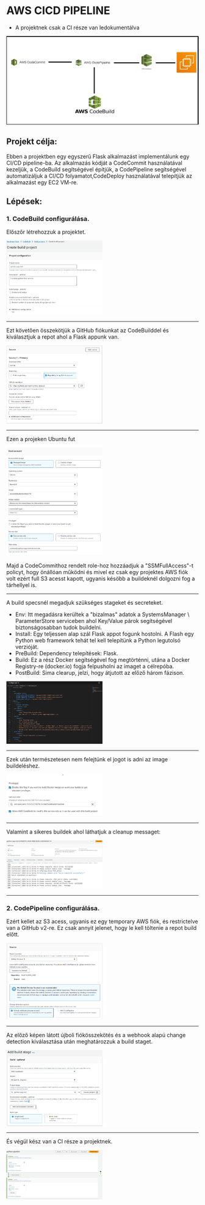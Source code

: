# AWS CICD PIPELINE

- A projektnek csak a CI része van ledokumentálva
  
![](https://github.com/Harii75/AWS_CICD/blob/main/AWS/K%C3%A9perny%C5%91k%C3%A9p%202023-10-12%20175448.png?raw=true)
## Projekt célja:
Ebben a projektben egy egyszerű Flask alkalmazást implementálunk egy CI/CD pipeline-ba. Az alkalmazás kódját a CodeCommit használatával kezeljük, a CodeBuild segítségével építjük, a CodePipeline segítségével automatizáljuk a CI/CD folyamatot,CodeDeploy használatával telepítjük az alkalmazást egy EC2 VM-re.

## Lépések:
### 1. CodeBuild configurálása.

  Előszőr létrehozzuk a projektet. <br>
  
  <img src="https://github.com/Harii75/AWS_CICD/blob/main/AWS/codebuild-1.png" width=50% height=50%> 
  <hr>
  
  Ezt követően összekötjük a GitHub fiókunkat az CodeBuilddel és kiválasztjuk a repot ahol a Flask appunk van.<br>

  
  <img src="./AWS/codebuild2.png" width=50% height=50%><br>
  <hr>
  
  Ezen a projeken Ubuntu fut <br>
  
  <img src="./AWS/codebuild3.png" width=50% height=50%><br>

  Majd a CodeCommithoz rendelt role-hoz hozzáadjuk a  "SSMFullAccess"-t policyt, hogy önállóan működni és mivel ez csak egy projektes AWS fiók volt ezért full S3 acesst kapott, ugyanis késöbb a buildeknél dolgozni fog a tárhellyel is.

  <hr>
  
  A build specsnél megadjuk szükséges stageket és secreteket.
  - Env: Itt megadásra kerültek a "bizalmas" adatok a SystemsManager \ ParameterStore serviceben ahol Key/Value párok segítségével biztonságosabban tudok buildelni.
  - Install: Egy teljessen alap szál Flask appot fogunk hostolni. A Flash egy Python web framework tehát tel kell telepítünk a Python legutolsó verzióját.
  - PreBuild: Dependency telepítések: Flask.
  - Build: Ez a rész Docker segítségével fog megtörténni, utána a Docker Registry-re (docker.io) fogja felpusholni az imaget a célrepóba.
  - PostBuild: Sima clearup, jelzi, hogy átjutott az előző három fázison.<br>

  <img src="./AWS/buildspec.png" width=50% height=50%><br>
  <hr>

  Ezek után természetesen nem felejtünk el jogot is adni az image buildeléshez. 
  
  <img src="./AWS/role2.png" width=50% height=50%><br>
  <hr>

  Valamint a sikeres buildek ahol láthatjuk a cleanup messaget:
  
  <img src="./AWS/sucess1.png" width=50% height=50%><br>
  <img src="./AWS/sucess2.png" width=50% height=50%><br>
  <hr>
  
  ### 2. CodePipeline configurálása.

  Ezért kellet az S3 acess, ugyanis ez egy temporary AWS fiók, és restrictelve van a GitHub v2-re. Ez csak annyit jelenet, hogy le kell töltenie a repot build előtt.<br>
  
  <img src="./AWS/pipeline/pipeline1.png" width=50% height=50%><br>

  <hr>
  Az előző képen látott újboli fiókösszekötés és a webhook alapú change detection kiválasztása után meghatározzuk a build staget.<br>

  <img src="./AWS/pipeline/pipeline2.png" width=50% height=50%><br>

  <hr>

  És végül kész van a CI része a projektnek. <br>
  
  <img src="https://github.com/Harii75/AWS_CICD/blob/main/AWS/pipeline/sucessful%20build.png?raw=true" width=50% height=50%><br>

  

  

  


